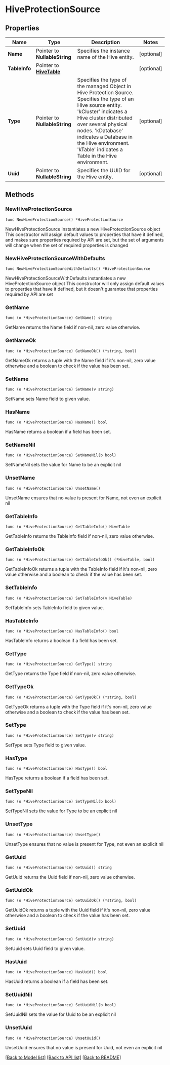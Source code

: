 # HiveProtectionSource

## Properties

Name | Type | Description | Notes
------------ | ------------- | ------------- | -------------
**Name** | Pointer to **NullableString** | Specifies the instance name of the Hive entity. | [optional] 
**TableInfo** | Pointer to [**HiveTable**](HiveTable.md) |  | [optional] 
**Type** | Pointer to **NullableString** | Specifies the type of the managed Object in Hive Protection Source. Specifies the type of an Hive source entity. &#39;kCluster&#39; indicates a Hive cluster distributed over several physical nodes. &#39;kDatabase&#39; indicates a Database in the Hive environment. &#39;kTable&#39; indicates a Table in the Hive environment. | [optional] 
**Uuid** | Pointer to **NullableString** | Specifies the UUID for the Hive entity. | [optional] 

## Methods

### NewHiveProtectionSource

`func NewHiveProtectionSource() *HiveProtectionSource`

NewHiveProtectionSource instantiates a new HiveProtectionSource object
This constructor will assign default values to properties that have it defined,
and makes sure properties required by API are set, but the set of arguments
will change when the set of required properties is changed

### NewHiveProtectionSourceWithDefaults

`func NewHiveProtectionSourceWithDefaults() *HiveProtectionSource`

NewHiveProtectionSourceWithDefaults instantiates a new HiveProtectionSource object
This constructor will only assign default values to properties that have it defined,
but it doesn't guarantee that properties required by API are set

### GetName

`func (o *HiveProtectionSource) GetName() string`

GetName returns the Name field if non-nil, zero value otherwise.

### GetNameOk

`func (o *HiveProtectionSource) GetNameOk() (*string, bool)`

GetNameOk returns a tuple with the Name field if it's non-nil, zero value otherwise
and a boolean to check if the value has been set.

### SetName

`func (o *HiveProtectionSource) SetName(v string)`

SetName sets Name field to given value.

### HasName

`func (o *HiveProtectionSource) HasName() bool`

HasName returns a boolean if a field has been set.

### SetNameNil

`func (o *HiveProtectionSource) SetNameNil(b bool)`

 SetNameNil sets the value for Name to be an explicit nil

### UnsetName
`func (o *HiveProtectionSource) UnsetName()`

UnsetName ensures that no value is present for Name, not even an explicit nil
### GetTableInfo

`func (o *HiveProtectionSource) GetTableInfo() HiveTable`

GetTableInfo returns the TableInfo field if non-nil, zero value otherwise.

### GetTableInfoOk

`func (o *HiveProtectionSource) GetTableInfoOk() (*HiveTable, bool)`

GetTableInfoOk returns a tuple with the TableInfo field if it's non-nil, zero value otherwise
and a boolean to check if the value has been set.

### SetTableInfo

`func (o *HiveProtectionSource) SetTableInfo(v HiveTable)`

SetTableInfo sets TableInfo field to given value.

### HasTableInfo

`func (o *HiveProtectionSource) HasTableInfo() bool`

HasTableInfo returns a boolean if a field has been set.

### GetType

`func (o *HiveProtectionSource) GetType() string`

GetType returns the Type field if non-nil, zero value otherwise.

### GetTypeOk

`func (o *HiveProtectionSource) GetTypeOk() (*string, bool)`

GetTypeOk returns a tuple with the Type field if it's non-nil, zero value otherwise
and a boolean to check if the value has been set.

### SetType

`func (o *HiveProtectionSource) SetType(v string)`

SetType sets Type field to given value.

### HasType

`func (o *HiveProtectionSource) HasType() bool`

HasType returns a boolean if a field has been set.

### SetTypeNil

`func (o *HiveProtectionSource) SetTypeNil(b bool)`

 SetTypeNil sets the value for Type to be an explicit nil

### UnsetType
`func (o *HiveProtectionSource) UnsetType()`

UnsetType ensures that no value is present for Type, not even an explicit nil
### GetUuid

`func (o *HiveProtectionSource) GetUuid() string`

GetUuid returns the Uuid field if non-nil, zero value otherwise.

### GetUuidOk

`func (o *HiveProtectionSource) GetUuidOk() (*string, bool)`

GetUuidOk returns a tuple with the Uuid field if it's non-nil, zero value otherwise
and a boolean to check if the value has been set.

### SetUuid

`func (o *HiveProtectionSource) SetUuid(v string)`

SetUuid sets Uuid field to given value.

### HasUuid

`func (o *HiveProtectionSource) HasUuid() bool`

HasUuid returns a boolean if a field has been set.

### SetUuidNil

`func (o *HiveProtectionSource) SetUuidNil(b bool)`

 SetUuidNil sets the value for Uuid to be an explicit nil

### UnsetUuid
`func (o *HiveProtectionSource) UnsetUuid()`

UnsetUuid ensures that no value is present for Uuid, not even an explicit nil

[[Back to Model list]](../README.md#documentation-for-models) [[Back to API list]](../README.md#documentation-for-api-endpoints) [[Back to README]](../README.md)


